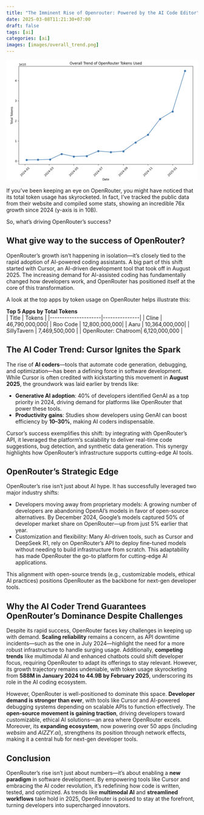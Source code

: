 ```yaml
---
title: "The Imminent Rise of Openrouter: Powered by the AI Code Editor"
date: 2025-03-08T11:21:30+07:00
draft: false
tags: [ai]
categories: [ai]
images: [images/overall_trend.png]
---
```


![](images/overall_trend.png)

If you’ve been keeping an eye on OpenRouter, you might have noticed that its total token usage has skyrocketed. In fact, I’ve tracked the public data from their website and compiled some stats, showing an incredible 76x growth since 2024 (y-axis is in 10B).

So, what’s driving OpenRouter’s success?

## What give way to the success of OpenRouter?

OpenRouter’s growth isn’t happening in isolation—it’s closely tied to the rapid adoption of AI-powered coding assistants. A big part of this shift started with Cursor, an AI-driven development tool that took off in August 2025. The increasing demand for AI-assisted coding has fundamentally changed how developers work, and OpenRouter has positioned itself at the core of this transformation.

A look at the top apps by token usage on OpenRouter helps illustrate this:

**Top 5 Apps by Total Tokens**  
| Title               | Tokens        |
|---------------------|---------------|
| Cline               | 46,790,000,000|
| Roo Code            | 12,800,000,000|
| Aaru                | 10,364,000,000|
| SillyTavern         | 7,469,500,000 |
| OpenRouter: Chatroom| 6,120,000,000 |


## The AI Coder Trend: Cursor Ignites the Spark  
The rise of **AI coders**—tools that automate code generation, debugging, and optimization—has been a defining force in software development. While Cursor is often credited with kickstarting this movement in **August 2025**, the groundwork was laid earlier by trends like:  
- **Generative AI adoption**: 40% of developers identified GenAI as a top priority in 2024, driving demand for platforms like OpenRouter that power these tools.  
- **Productivity gains**: Studies show developers using GenAI can boost efficiency by **10–30%**, making AI coders indispensable.  

Cursor’s success exemplifies this shift: by integrating with OpenRouter’s API, it leveraged the platform’s scalability to deliver real-time code suggestions, bug detection, and synthetic data generation. This synergy highlights how OpenRouter’s infrastructure supports cutting-edge AI tools.  


## OpenRouter’s Strategic Edge
OpenRouter’s rise isn’t just about AI hype. It has successfully leveraged two major industry shifts:
- Developers moving away from proprietary models: A growing number of developers are abandoning OpenAI’s models in favor of open-source alternatives. By December 2024, Google’s models captured 50% of developer market share on OpenRouter—up from just 5% earlier that year.
- Customization and flexibility: Many AI-driven tools, such as Cursor and DeepSeek R1, rely on OpenRouter’s API to deploy fine-tuned models without needing to build infrastructure from scratch. This adaptability has made OpenRouter the go-to platform for cutting-edge AI applications.

This alignment with open-source trends (e.g., customizable models, ethical AI practices) positions OpenRouter as the backbone for next-gen developer tools.

## Why the AI Coder Trend Guarantees OpenRouter’s Dominance Despite Challenges
Despite its rapid success, OpenRouter faces key challenges in keeping up with demand. **Scaling reliability** remains a concern, as API downtime incidents—such as the one in July 2024—highlight the need for a more robust infrastructure to handle surging usage. Additionally, **competing trends** like multimodal AI and enhanced chatbots could shift developer focus, requiring OpenRouter to adapt its offerings to stay relevant. However, its growth trajectory remains undeniable, with token usage skyrocketing from **588M in January 2024 to 44.9B by February 2025**, underscoring its role in the AI coding ecosystem.  

However, OpenRouter is well-positioned to dominate this space. **Developer demand is stronger than ever**, with tools like Cursor and AI-powered debugging systems depending on scalable APIs to function effectively. The **open-source movement is gaining traction**, driving developers toward customizable, ethical AI solutions—an area where OpenRouter excels. Moreover, its **expanding ecosystem**, now powering over 50 apps (including *websim* and *AIZZY.ai*), strengthens its position through network effects, making it a central hub for next-gen developer tools.

## Conclusion  
OpenRouter’s rise isn’t just about numbers—it’s about enabling a **new paradigm** in software development. By empowering tools like Cursor and embracing the AI coder revolution, it’s redefining how code is written, tested, and optimized. As trends like **multimodal AI** and **streamlined workflows** take hold in 2025, OpenRouter is poised to stay at the forefront, turning developers into supercharged innovators.  
